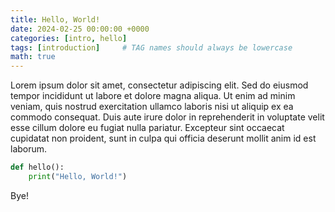 ```yaml
---
title: Hello, World!
date: 2024-02-25 00:00:00 +0000
categories: [intro, hello]
tags: [introduction]     # TAG names should always be lowercase
math: true
---
```


Lorem ipsum dolor sit amet, consectetur adipiscing elit. Sed do eiusmod tempor incididunt ut labore et dolore magna aliqua. Ut enim ad minim veniam, quis nostrud exercitation ullamco laboris nisi ut aliquip ex ea commodo consequat. Duis aute irure dolor in reprehenderit in voluptate velit esse cillum dolore eu fugiat nulla pariatur. Excepteur sint occaecat cupidatat non proident, sunt in culpa qui officia deserunt mollit anim id est laborum.

```python
def hello():
    print("Hello, World!")
```
Bye!